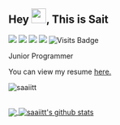 ## Hey <img src="https://github.com/TheDudeThatCode/TheDudeThatCode/blob/master/Assets/Hi.gif" width="29px">, This is Sait
[<img src="https://img.shields.io/badge/twitter-%231DA1F2.svg?&style=for-the-badge&logo=twitter&logoColor=white" />](https://twitter.com/sait_tama) 
[<img src="https://img.shields.io/badge/linkedin-%230077B5.svg?&style=for-the-badge&logo=linkedin&logoColor=white" />](https://www.linkedin.com/in/pranavswaroopgundla/)
[<img src = "https://img.shields.io/badge/instagram-%23E4405F.svg?&style=for-the-badge&logo=instagram&logoColor=white">](https://www.instagram.com/sait_tama/) 
[<img src = "https://img.shields.io/badge/facebook-%231877F2.svg?&style=for-the-badge&logo=facebook&logoColor=white">](https://www.facebook.com/sahid.imanulhaq/)
![Visits Badge](https://badges.pufler.dev/visits/BioCoderR/BioCoderR.github.io?style=for-the-badge )

Junior Programmer 
</p><p align='left'> You can view my resume <a href='https://saaiitt.github.io/doc/CV_Sahid_Kusuma.pdf ' target=_blank><u>here</u>.</a></p>

<p align=left> <img src=https://komarev.com/ghpvc/?username=saaiitt alt=saaiitt /> </p>
<br> 
<a href="https://github.com/TheDudeThatCode">
  <img align="center" src="https://github-readme-stats.vercel.app/api/top-langs/?username=saaiitt&theme=dark&hide_langs_below=1" />
</a>

<a href="https://github.com/TheDudeThatCode">
 <img align="center" src="https://github-readme-stats.vercel.app/api?username=saaiitt&show_icons=true&theme=dark&line_height=27" alt="saaiitt's github stats"/>
</a>
